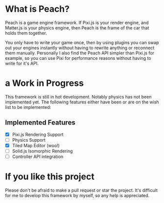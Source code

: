 # What is Peach? 
Peach is a game engine framework. If Pixi.js is your render engine, and Matter.js is your physics engine, then Peach is the frame of the car that holds them together. 


You only have to write your game once, then by using plugins you can swap out your engines instantly without having to rewrite anything or reconnect them manually. Personally I also find the Peach API simpler than Pixi.js for example, so you can use Pixi for performance reasons without having to write for it's API.

# a Work in Progress
This framework is still in hot development. Notably physics has not been implemented yet. The following features either have been or are on the wish list to be implemented:

## Implemented Features
- [x] Pixi.js Rendering Support
- [ ] Physics Support
- [x] Tiled Map Editor (woo!)
- [ ] Solid.js Isomorphic Rendering
- [ ] Controller API integration

# If you like this project
Please don't be afraid to make a pull request or star the project. It's difficult for me to develop this framework by myself, so any help is appreciated.